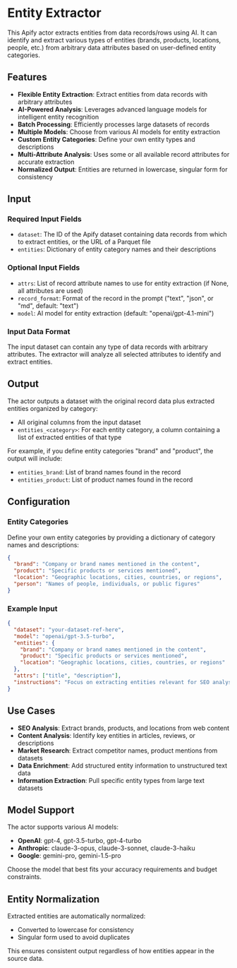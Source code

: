 # Entity Extractor

This Apify actor extracts entities from data records/rows using AI. It can identify and extract various types of entities (brands, products, locations, people, etc.) from arbitrary data attributes based on user-defined entity categories.

## Features

- **Flexible Entity Extraction**: Extract entities from data records with arbitrary attributes
- **AI-Powered Analysis**: Leverages advanced language models for intelligent entity recognition
- **Batch Processing**: Efficiently processes large datasets of records
- **Multiple Models**: Choose from various AI models for entity extraction
- **Custom Entity Categories**: Define your own entity types and descriptions
- **Multi-Attribute Analysis**: Uses some or all available record attributes for accurate extraction
- **Normalized Output**: Entities are returned in lowercase, singular form for consistency

## Input

### Required Input Fields

- `dataset`: The ID of the Apify dataset containing data records from which to extract entities, or the URL of a Parquet file
- `entities`: Dictionary of entity category names and their descriptions

### Optional Input Fields

- `attrs`: List of record attribute names to use for entity extraction (if None, all attributes are used)
- `record_format`: Format of the record in the prompt ("text", "json", or "md", default: "text")
- `model`: AI model for entity extraction (default: "openai/gpt-4.1-mini")

### Input Data Format

The input dataset can contain any type of data records with arbitrary attributes. The extractor will analyze all selected attributes to identify and extract entities.

## Output

The actor outputs a dataset with the original record data plus extracted entities organized by category:

- All original columns from the input dataset
- `entities_<category>`: For each entity category, a column containing a list of extracted entities of that type

For example, if you define entity categories "brand" and "product", the output will include:
- `entities_brand`: List of brand names found in the record
- `entities_product`: List of product names found in the record

## Configuration

### Entity Categories

Define your own entity categories by providing a dictionary of category names and descriptions:

```json
{
  "brand": "Company or brand names mentioned in the content",
  "product": "Specific products or services mentioned", 
  "location": "Geographic locations, cities, countries, or regions",
  "person": "Names of people, individuals, or public figures"
}
```

### Example Input

```json
{
  "dataset": "your-dataset-ref-here",
  "model": "openai/gpt-3.5-turbo",
  "entities": {
    "brand": "Company or brand names mentioned in the content",
    "product": "Specific products or services mentioned",
    "location": "Geographic locations, cities, countries, or regions"
  },
  "attrs": ["title", "description"],
  "instructions": "Focus on extracting entities relevant for SEO analysis."
}
```

## Use Cases

- **SEO Analysis**: Extract brands, products, and locations from web content
- **Content Analysis**: Identify key entities in articles, reviews, or descriptions
- **Market Research**: Extract competitor names, product mentions from datasets
- **Data Enrichment**: Add structured entity information to unstructured text data
- **Information Extraction**: Pull specific entity types from large text datasets

## Model Support

The actor supports various AI models:
- **OpenAI**: gpt-4, gpt-3.5-turbo, gpt-4-turbo
- **Anthropic**: claude-3-opus, claude-3-sonnet, claude-3-haiku
- **Google**: gemini-pro, gemini-1.5-pro

Choose the model that best fits your accuracy requirements and budget constraints.

## Entity Normalization

Extracted entities are automatically normalized:
- Converted to lowercase for consistency
- Singular form used to avoid duplicates

This ensures consistent output regardless of how entities appear in the source data.
